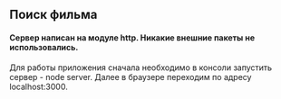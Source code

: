 ## Поиск фильма ##
#### Сервер написан на модуле http. Никакие внешние пакеты не использовались. ####
Для работы приложения сначала необходимо в консоли запустить сервер - node server. Далее в браузере переходим по адресу localhost:3000.